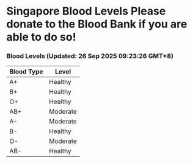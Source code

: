 Singapore Blood Levels
 Please donate to the Blood Bank if you are able to do so!
================================================================================================================================

### Blood Levels (Updated: 26 Sep 2025 09:23:26 GMT+8)
| Blood Type | Level     |
|------------|-----------|
| A+     | Healthy |
| B+     | Healthy |
| O+     | Healthy |
| AB+     | Moderate |
| A-     | Moderate |
| B-     | Healthy |
| O-     | Moderate |
| AB-     | Healthy |
